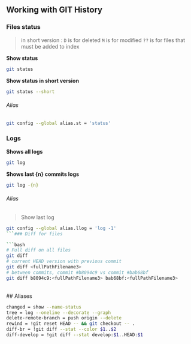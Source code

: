 ## Working with GIT History

### Files status

> in short version :
> ```D``` is for deleted
> ```M``` is for modified
> ```??``` is for files that must be added to index

**Show status**

```bash
git status
```

**Show status in short version**

```bash
git status --short
```

###### Alias

```bash
git config --global alias.st = 'status'
```

### Logs

**Shows all logs**

```bash
git log
```

**Shows last {n} commits logs**

```bash
git log -{n}
```

###### Alias

> Show last log

```bash
git config --global alias.llog = 'log -1'
```### Diff for files

```bash
# Full diff on all files
git diff
# current HEAD version with previous commit
git diff <fullPathFilename3>
# between commits, commit #b8094c9 vs commit #bab68bf
git diff b8094c9:<fullPathFilename3> bab68bf:<fullPathFilename3>
```

<br>
## Aliases

```bash
changed = show --name-status
tree = log --oneline --decorate --graph
delete-remote-branch = push origin --delete
rewind = !git reset HEAD -- && git checkout -- .
diff-br = !git diff --stat --color $1..$2
diff-develop = !git diff --stat develop:$1..HEAD:$1
```

